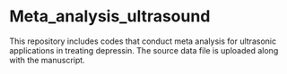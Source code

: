 # Meta_analysis_ultrasound
This repository includes codes that conduct meta analysis for ultrasonic applications in treating depressin. The source data file is uploaded along with the manuscript.

